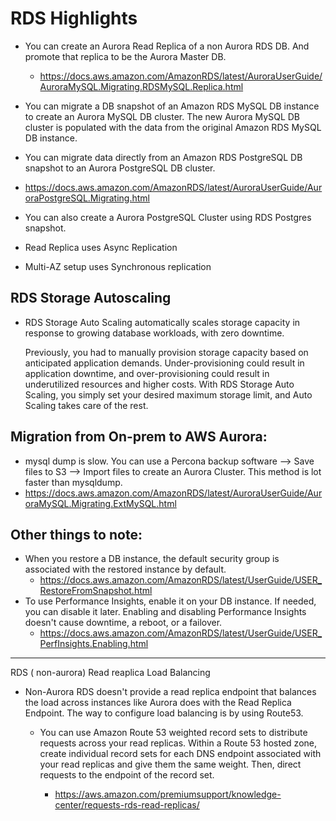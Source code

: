 # RDS Highlights


- You can create an Aurora Read Replica of a non Aurora RDS DB. And promote that replica to be the Aurora Master DB.
  - https://docs.aws.amazon.com/AmazonRDS/latest/AuroraUserGuide/AuroraMySQL.Migrating.RDSMySQL.Replica.html
- You can migrate a DB snapshot of an Amazon RDS MySQL DB instance to create an Aurora MySQL DB cluster. The new Aurora MySQL DB cluster is populated with the data from the original Amazon RDS MySQL DB instance.
-  You can migrate data directly from an Amazon RDS PostgreSQL DB snapshot to an Aurora PostgreSQL DB cluster.
  - https://docs.aws.amazon.com/AmazonRDS/latest/AuroraUserGuide/AuroraPostgreSQL.Migrating.html
- You can also create a Aurora PostgreSQL Cluster using RDS Postgres snapshot.

- Read Replica uses Async Replication
- Multi-AZ setup uses Synchronous replication


## RDS Storage Autoscaling
- RDS Storage Auto Scaling automatically scales storage capacity in response to growing database workloads, with zero downtime.

    Previously, you had to manually provision storage capacity based on anticipated application demands. Under-provisioning could result in application downtime, and over-provisioning could result in underutilized resources and higher costs. With RDS Storage Auto Scaling, you simply set your desired maximum storage limit, and Auto Scaling takes care of the rest.




## Migration from On-prem to AWS Aurora:
- mysql dump is slow. You can use a Percona backup software --> Save files to S3 --> Import files to create an Aurora Cluster. This method is lot faster than mysqldump.
- https://docs.aws.amazon.com/AmazonRDS/latest/AuroraUserGuide/AuroraMySQL.Migrating.ExtMySQL.html




## Other things to note:
- When you restore a DB instance, the default security group is associated with the restored instance by default.
  - https://docs.aws.amazon.com/AmazonRDS/latest/UserGuide/USER_RestoreFromSnapshot.html
- To use Performance Insights, enable it on your DB instance. If needed, you can disable it later. Enabling and disabling Performance Insights doesn't cause downtime, a reboot, or a failover.
  - https://docs.aws.amazon.com/AmazonRDS/latest/UserGuide/USER_PerfInsights.Enabling.html



---
RDS ( non-aurora) Read reaplica Load Balancing

- Non-Aurora RDS doesn't provide a read replica endpoint that balances the load across instances like Aurora does with the Read Replica Endpoint. The way to configure load balancing is by using Route53.
  - You can use Amazon Route 53 weighted record sets to distribute requests across your read replicas. Within a Route 53 hosted zone, create individual record sets for each DNS endpoint associated with your read replicas and give them the same weight. Then, direct requests to the endpoint of the record set.

    - https://aws.amazon.com/premiumsupport/knowledge-center/requests-rds-read-replicas/
